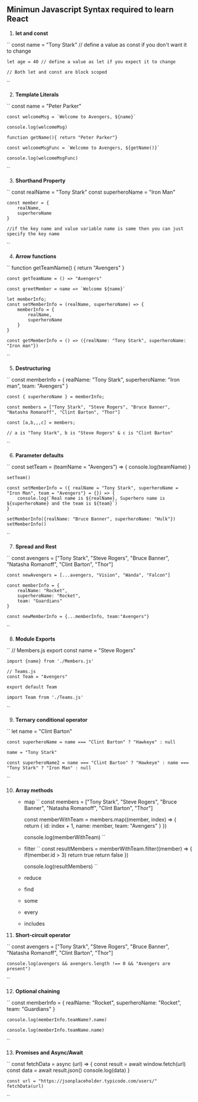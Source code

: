 ## Minimun Javascript Syntax required to learn React

1. **let and const**

``
    const name = "Tony Stark" // define a value as const if you don't want it to change

    let age = 40 // define a value as let if you expect it to change

    // Both let and const are block scoped
``


2. **Template Literals**

``
    const name = "Peter Parker"

    const welcomeMsg = `Welcome to Avengers, ${name}`

    console.log(welcomeMsg)

    function getName(){ return "Peter Parker"}

    const welcomeMsgFunc = `Welcome to Avengers, ${getName()}`

    console.log(welcomeMsgFunc)
``

3. **Shorthand Property**

``
    const realName = "Tony Stark"
    const superheroName = "Iron Man"

    const member = {
        realName,
        superheroName
    }

    //if the key name and value variable name is same then you can just specify the key name
``

4. **Arrow functions**

``
    function getTeamName() {
        return "Avengers"
    }

    const getTeamName = () => "Avengers"

    const greetMember = name => `Welcome ${name}`

    let memberInfo;
    const setMemberInfo = (realName, superheroName) => {
        memberInfo = {
            realName,
            superheroName
        }
    } 

    const getMemberInfo = () => ({realName: "Tony Stark", superheroName: "Iron man"})
``

5. **Destructuring**

``
    const memberInfo = {
        realName: "Tony Stark",
        superheroName: "Iron man",
        team: "Avengers"
    }

    const { superheroName } = memberInfo;

    const members = ["Tony Stark", "Steve Rogers", "Bruce Banner", "Natasha Romanoff", "Clint Barton", "Thor"]

    const [a,b,,,c] = members;

    // a is "Tony Stark", b is "Steve Rogers" & c is "Clint Barton"
``

6. **Parameter defaults**

``
    const setTeam = (teamName = "Avengers") => {
        console.log(teamName)
    }

    setTeam()

    const setMemberInfo = ({ realName = "Tony Stark", superheroName = "Iron Man", team = "Avengers"} = {}) => {
        console.log(`Real name is ${realName}, Superhero name is ${superheroName} and the team is ${team}`)
    }

    setMemberInfo({realName: "Bruce Banner", superheroName: "Hulk"})
    setMemberInfo()
``

7. **Spread and Rest**

``
    const avengers = ["Tony Stark", "Steve Rogers", "Bruce Banner", "Natasha Romanoff", "Clint Barton", "Thor"]

    const newAvengers = [...avengers, "Vision", "Wanda", "Falcon"]

    const memberInfo = {
        realName: "Rocket",
        superheroName: "Rocket",
        team: "Guardians"
    }

    const newMemberInfo = {...memberInfo, team:"Avengers"}
``

8. **Module Exports**

``
    // Members.js
    export const name = "Steve Rogers"

    import {name} from './Members.js'

    // Teams.js
    const Team = "Avengers"

    export default Team

    import Team from './Teams.js'
``

9. **Ternary conditional operator**

``
    let name = "Clint Barton"

    const superheroName = name === "Clint Barton" ? "Hawkeye" : null

    name = "Tony Stark"

    const superheroName2 = name === "Clint Barton" ? "Hawkeye" : name === "Tony Stark" ? "Iron Man" : null

``

10. **Array methods**

    - map
    ``
        const members = ["Tony Stark", "Steve Rogers", "Bruce Banner", "Natasha Romanoff", "Clint Barton", "Thor"]

        const memberWithTeam = members.map((member, index) => {
            return {
                id: index + 1,
                name: member,
                team: "Avengers"
            }
        })

        console.log(memberWithTeam)
    ``

    - filter
    ``
        const resultMembers =  memberWithTeam.filter((member) => {
            if(member.id > 3)
                return true
            return false
        })

        console.log(resultMembers)
    ``

    - reduce
    - find
    - some
    - every
    - includes

11. **Short-circuit operator**

``
    const avengers = ["Tony Stark", "Steve Rogers", "Bruce Banner", "Natasha Romanoff", "Clint Barton", "Thor"]

    console.log(avengers && avengers.length !== 0 && "Avengers are present")
``

12. **Optional chaining**

``
    const memberInfo = {
        realName: "Rocket",
        superheroName: "Rocket",
        team: "Guardians"
    }

    console.log(memberInfo.teamName?.name)

    console.log(memberInfo.teamName.name)
``

13. **Promises and Async/Await**

``
    const fetchData = async (url) => {
	    const result = await window.fetch(url)
	    const data = await result.json()
	    console.log(data)
    }

    const url = "https://jsonplaceholder.typicode.com/users/"
    fetchData(url)
``